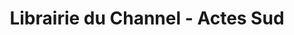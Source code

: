 ---
title: "Librairie du Channel - Actes Sud"
url: /calais/librairie-du-channel-actes-sud/
shop: livres
---